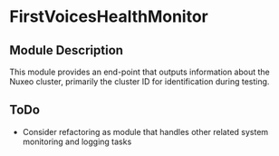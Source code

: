 # FirstVoicesHealthMonitor

## Module Description
This module provides an end-point that outputs information about the Nuxeo cluster, primarily the cluster ID for identification during testing. 

## ToDo
* Consider refactoring as module that handles other related system monitoring and logging tasks